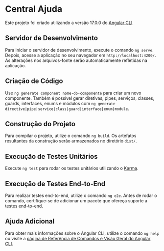 # Central Ajuda

Este projeto foi criado utilizando a versão 17.0.0 do [Angular CLI](https://github.com/angular/angular-cli).

## Servidor de Desenvolvimento

Para iniciar o servidor de desenvolvimento, execute o comando `ng serve`. Depois, acesse a aplicação no seu navegador em `http://localhost:4200/`. As alterações nos arquivos-fonte serão automaticamente refletidas na aplicação.

## Criação de Código

Use `ng generate component nome-do-componente` para criar um novo componente. Também é possível gerar diretivas, pipes, serviços, classes, guards, interfaces, enums e módulos com `ng generate directive|pipe|service|class|guard|interface|enum|module`.

## Construção do Projeto

Para compilar o projeto, utilize o comando `ng build`. Os artefatos resultantes da construção serão armazenados no diretório `dist/`.

## Execução de Testes Unitários

Execute `ng test` para rodar os testes unitários utilizando o [Karma](https://karma-runner.github.io).

## Execução de Testes End-to-End

Para realizar testes end-to-end, utilize o comando `ng e2e`. Antes de rodar o comando, certifique-se de adicionar um pacote que ofereça suporte a testes end-to-end.

## Ajuda Adicional

Para obter mais informações sobre o Angular CLI, utilize o comando `ng help` ou visite a [página de Referência de Comandos e Visão Geral do Angular CLI](https://angular.io/cli).
